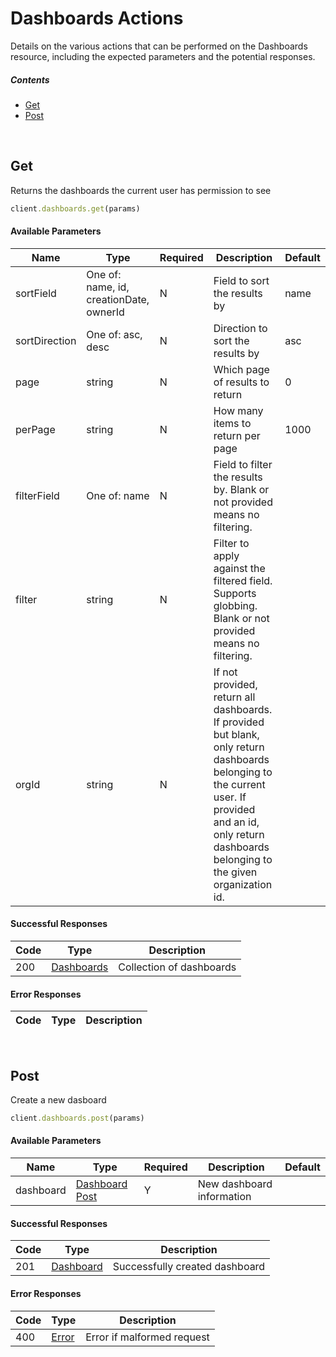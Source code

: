 # Dashboards Actions

Details on the various actions that can be performed on the
Dashboards resource, including the expected
parameters and the potential responses.

##### Contents

*   [Get](#get)
*   [Post](#post)

<br/>

## Get

Returns the dashboards the current user has permission to see

```ruby
client.dashboards.get(params)
```

#### Available Parameters

| Name | Type | Required | Description | Default |
| ---- | ---- | -------- | ----------- | ------- |
| sortField | One of: name, id, creationDate, ownerId | N | Field to sort the results by | name |
| sortDirection | One of: asc, desc | N | Direction to sort the results by | asc |
| page | string | N | Which page of results to return | 0 |
| perPage | string | N | How many items to return per page | 1000 |
| filterField | One of: name | N | Field to filter the results by. Blank or not provided means no filtering. |  |
| filter | string | N | Filter to apply against the filtered field. Supports globbing. Blank or not provided means no filtering. |  |
| orgId | string | N | If not provided, return all dashboards. If provided but blank, only return dashboards belonging to the current user.  If provided and an id, only return dashboards belonging to the given organization id. |  |

#### Successful Responses

| Code | Type | Description |
| ---- | ---- | ----------- |
| 200 | [Dashboards](_schemas.md#dashboards) | Collection of dashboards |

#### Error Responses

| Code | Type | Description |
| ---- | ---- | ----------- |

<br/>

## Post

Create a new dasboard

```ruby
client.dashboards.post(params)
```

#### Available Parameters

| Name | Type | Required | Description | Default |
| ---- | ---- | -------- | ----------- | ------- |
| dashboard | [Dashboard Post](_schemas.md#dashboard-post) | Y | New dashboard information |  |

#### Successful Responses

| Code | Type | Description |
| ---- | ---- | ----------- |
| 201 | [Dashboard](_schemas.md#dashboard) | Successfully created dashboard |

#### Error Responses

| Code | Type | Description |
| ---- | ---- | ----------- |
| 400 | [Error](_schemas.md#error) | Error if malformed request |
